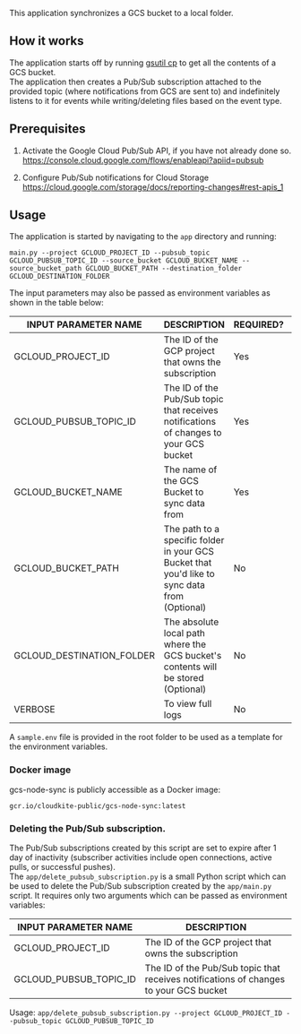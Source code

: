This application synchronizes a GCS bucket to a local folder.

## How it works
The application starts off by running [gsutil cp](https://cloud.google.com/storage/docs/gsutil/commands/cp) to get all the contents of a GCS bucket.  
The application then creates a Pub/Sub subscription attached to the provided topic (where notifications from GCS are sent to) and indefinitely listens to it for events while writing/deleting files based on the event type.

## Prerequisites
1. Activate the Google Cloud Pub/Sub API, if you have not already done so.
   https://console.cloud.google.com/flows/enableapi?apiid=pubsub

2. Configure Pub/Sub notifications for Cloud Storage https://cloud.google.com/storage/docs/reporting-changes#rest-apis_1

## Usage
The application is started by navigating to the `app` directory and running:  
```
main.py --project GCLOUD_PROJECT_ID --pubsub_topic GCLOUD_PUBSUB_TOPIC_ID --source_bucket GCLOUD_BUCKET_NAME --source_bucket_path GCLOUD_BUCKET_PATH --destination_folder GCLOUD_DESTINATION_FOLDER
```

The input parameters may also be passed as environment variables as shown in the table below:  

| INPUT PARAMETER NAME                                  | DESCRIPTION                                                                                          |         REQUIRED? |         DEFAULT VALUE |
| ----------------------------------------------------- | ---------------------------------------------------------------------------------------------------- | ---------------------- | ---------------------- |
| GCLOUD_PROJECT_ID                                  | The ID of the GCP project that owns the subscription | Yes | None |
| GCLOUD_PUBSUB_TOPIC_ID                    | The ID of the Pub/Sub topic that receives notifications of changes to your GCS bucket | Yes | None |
| GCLOUD_BUCKET_NAME                                 | The name of the GCS Bucket to sync data from | Yes | None |
| GCLOUD_BUCKET_PATH                                 | The path to a specific folder in your GCS Bucket that you'd like to sync data from (Optional) | No | / |
| GCLOUD_DESTINATION_FOLDER                          | The absolute local path where the GCS bucket's contents will be stored (Optional) | No | /var/tmp/buckets/  |
| VERBOSE                                            | To view full logs                             |        No |            None

A `sample.env` file is provided in the root folder to be used as a template for the environment variables.

### Docker image
gcs-node-sync is publicly accessible as a Docker image:

```
gcr.io/cloudkite-public/gcs-node-sync:latest
```

### Deleting the Pub/Sub subscription.
The Pub/Sub subscriptions created by this script are set to expire after 1 day of inactivity (subscriber activities include open connections, active pulls, or successful pushes).  
The `app/delete_pubsub_subscription.py` is a small Python script which can be used to delete the Pub/Sub subscription created by the `app/main.py` script. It requires only two arguments which can be passed as environment variables:

| INPUT PARAMETER NAME                                  | DESCRIPTION                                                                                          |
| ----------------------------------------------------- | ---------------------------------------------------------------------------------------------------- |
| GCLOUD_PROJECT_ID                                  | The ID of the GCP project that owns the subscription |
| GCLOUD_PUBSUB_TOPIC_ID                    | The ID of the Pub/Sub topic that receives notifications of changes to your GCS bucket |

Usage:
`app/delete_pubsub_subscription.py --project GCLOUD_PROJECT_ID --pubsub_topic GCLOUD_PUBSUB_TOPIC_ID`